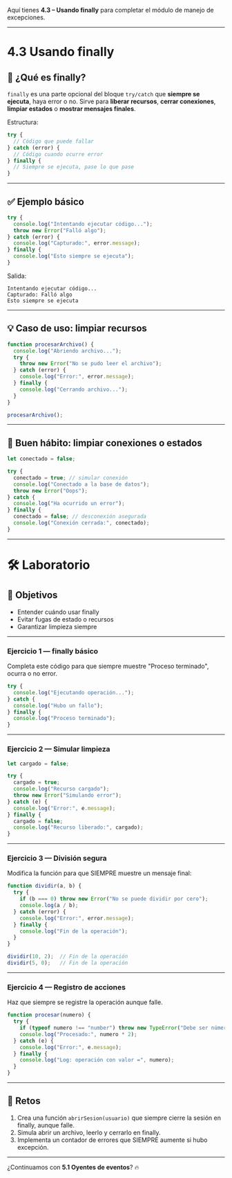 Aquí tienes **4.3 – Usando finally** para completar el módulo de manejo de excepciones.

---

# 4.3 Usando finally

## 🔧 ¿Qué es finally?

`finally` es una parte opcional del bloque `try/catch` que **siempre se ejecuta**, haya error o no.
Sirve para **liberar recursos**, **cerrar conexiones**, **limpiar estados** o **mostrar mensajes finales**.

Estructura:

```js
try {
  // Código que puede fallar
} catch (error) {
  // Código cuando ocurre error
} finally {
  // Siempre se ejecuta, pase lo que pase
}
```

---

## ✅ Ejemplo básico

```js
try {
  console.log("Intentando ejecutar código...");
  throw new Error("Falló algo");
} catch (error) {
  console.log("Capturado:", error.message);
} finally {
  console.log("Esto siempre se ejecuta");
}
```

Salida:

```
Intentando ejecutar código...
Capturado: Falló algo
Esto siempre se ejecuta
```

---

## 💡 Caso de uso: limpiar recursos

```js
function procesarArchivo() {
  console.log("Abriendo archivo...");
  try {
    throw new Error("No se pudo leer el archivo");
  } catch (error) {
    console.log("Error:", error.message);
  } finally {
    console.log("Cerrando archivo...");
  }
}

procesarArchivo();
```

---

## 🧼 Buen hábito: limpiar conexiones o estados

```js
let conectado = false;

try {
  conectado = true; // simular conexión
  console.log("Conectado a la base de datos");
  throw new Error("Oops");
} catch {
  console.log("Ha ocurrido un error");
} finally {
  conectado = false; // desconexión asegurada
  console.log("Conexión cerrada:", conectado);
}
```

---

# 🛠 Laboratorio

## 🎯 Objetivos

* Entender cuándo usar finally
* Evitar fugas de estado o recursos
* Garantizar limpieza siempre

---

### Ejercicio 1 — finally básico

Completa este código para que siempre muestre "Proceso terminado", ocurra o no error.

```js
try {
  console.log("Ejecutando operación...");
} catch {
  console.log("Hubo un fallo");
} finally {
  console.log("Proceso terminado");
}
```

---

### Ejercicio 2 — Simular limpieza

```js
let cargado = false;

try {
  cargado = true;
  console.log("Recurso cargado");
  throw new Error("Simulando error");
} catch (e) {
  console.log("Error:", e.message);
} finally {
  cargado = false;
  console.log("Recurso liberado:", cargado);
}
```

---

### Ejercicio 3 — División segura

Modifica la función para que SIEMPRE muestre un mensaje final:

```js
function dividir(a, b) {
  try {
    if (b === 0) throw new Error("No se puede dividir por cero");
    console.log(a / b);
  } catch (error) {
    console.log("Error:", error.message);
  } finally {
    console.log("Fin de la operación");
  }
}

dividir(10, 2);  // Fin de la operación
dividir(5, 0);   // Fin de la operación
```

---

### Ejercicio 4 — Registro de acciones

Haz que siempre se registre la operación aunque falle.

```js
function procesar(numero) {
  try {
    if (typeof numero !== "number") throw new TypeError("Debe ser número");
    console.log("Procesado:", numero * 2);
  } catch (e) {
    console.log("Error:", e.message);
  } finally {
    console.log("Log: operación con valor =", numero);
  }
}
```

---

## 🚀 Retos

1. Crea una función `abrirSesion(usuario)` que siempre cierre la sesión en finally, aunque falle.
2. Simula abrir un archivo, leerlo y cerrarlo en finally.
3. Implementa un contador de errores que SIEMPRE aumente si hubo excepción.

---

¿Continuamos con **5.1 Oyentes de eventos**? 🔥
